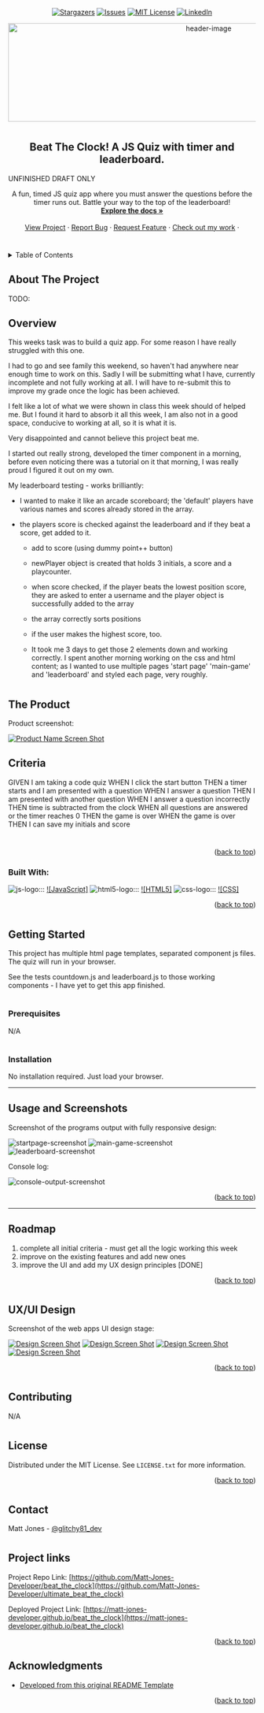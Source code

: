 
<!-- Readme top-->
<a name="readme-top"></a>

<!-- Project shields -->

<!-- centered shields -->

<span style="display:block" align="center" class="shields">

  [![Stargazers][stars-shield]][stars-url]
  [![Issues][issues-shield]][issues-url]
  [![MIT License][license-shield]][license-url]
  [![LinkedIn][linkedin-shield]][linkedin-url]

</span>

<!-- Readme Header -->

<div align="center">
  <img src="assets/images/screenshots/quiz_header.png" alt="header-image" width="800" height="200">
</div>

#
<h2 align="center">Beat The Clock! A JS Quiz with timer and leaderboard.</h2>
<p>UNFINISHED DRAFT ONLY</p>

  <p align="center">
    A fun, timed JS quiz app where you must answer the questions before the timer runs out.  Battle your way to the top of the leaderboard!
    <br />
    <a href="https://github.com/Matt-Jones-Developer/beat_the_clock/"><strong>Explore the docs »</strong></a>
    <br />
    <br />
    <a href="https://github.com/Matt-Jones-Developer/beat_the_clock">View Project</a>
    ·
    <a href="https://github.com/Matt-Jones-Developer/beat_the_clock/issues">Report Bug</a>
    ·
    <a href="https://github.com/Matt-Jones-Developer/beat_the_clock/issues">Request Feature</a>
    ·
    <a href="https://github.com/Matt-Jones-Developer?tab=repositories">Check out my work</a>
    ·
  </p>
</div>

#

<!-- TABLE OF CONTENTS -->
<details>
  <summary>Table of Contents</summary>
  <ol>
    <li>
      <a href="#about-the-project">About The Project</a>
      <ul>
        <li><a href="#built-with">Built With</a></li>
      </ul>
    </li>
    <li>
      <a href="#getting-started">Getting Started</a>
      <ul>
        <li><a href="#prerequisites">Prerequisites</a></li>
        <li><a href="#installation">Installation</a></li>
      </ul>
    </li>
    <li><a href="#usage">Usage</a></li>
    <li><a href="#roadmap">Roadmap</a></li>
    <li><a href="#contributing">Contributing</a></li>
    <li><a href="#license">License</a></li>
    <li><a href="#contact">Contact</a></li>
    <li><a href="#acknowledgments">Acknowledgments</a></li>
  </ol>
</details>



<!-- ABOUT THE PROJECT -->
## About The Project

TODO:

## Overview
 
This weeks task was to build a quiz app.  For some reason I have really struggled with this one.

I had to go and see family this weekend, so haven't had anywhere near enough time to work on this.  Sadly I will be submitting what I have, currently incomplete and not fully working at all.  I will have to re-submit this to improve my grade once the logic has been achieved.

I felt like a lot of what we were shown in class this week should of helped me.  But I found it hard to absorb it all this week, I am also not in a good space, conducive to working at all, so it is what it is.

Very disappointed and cannot believe this project beat me.

I started out really strong, developed the timer component in a morning, before even noticing there was a tutorial on it that morning,  I was really proud I figured it out on my own. 

My leaderboard testing - works brilliantly:
- I wanted to make it like an arcade scoreboard; the 'default' players have various names and scores already stored in the array.
- the players score is checked against the leaderboard and if they beat a score, get added to it.

    - add to score (using dummy point++ button)
    - newPlayer object is created that holds 3 initials, a score and a playcounter.
    - when score checked, if the player beats the lowest position score, they are asked to enter a username and the player object is successfully added to the array
    - the array correctly sorts positions 
    - if the user makes the highest score, too.

    - It took me 3 days to get those 2 elements down and working correctly.  I spent another morning working on the css and html content; as I wanted to use multiple pages 'start page' 'main-game' and 'leaderboard' and styled each page, very roughly.

#

<!-- the product -->

## The Product

Product screenshot:

[![Product Name Screen Shot][product-screenshot]](https://github.com/Matt-Jones-Developer/beat_the_clock)

## Criteria


GIVEN I am taking a code quiz
WHEN I click the start button
THEN a timer starts and I am presented with a question
WHEN I answer a question
THEN I am presented with another question
WHEN I answer a question incorrectly
THEN time is subtracted from the clock
WHEN all questions are answered or the timer reaches 0
THEN the game is over
WHEN the game is over
THEN I can save my initials and score

#

<p align="right">(<a href="#readme-top">back to top</a>)</p>


### Built With:

<!-- languages logos -->

![js-logo]::: [![JavaScript]][javascript-url] ![html5-logo]::: [![HTML5]][html5-url] ![css-logo]::: [![CSS]][css-url]



<p align="right">(<a href="#readme-top">back to top</a>)</p>

#

<!-- GETTING STARTED -->
## Getting Started

This project has multiple html page templates, separated component js files.  The quiz will run in your browser.

See the tests countdown.js and leaderboard.js to those working components - I have yet to get this app finished.

#
### Prerequisites

N/A

#

### Installation

No installation required.  Just load your browser.


----------------------------------


<!-- USAGE EXAMPLES -->
## Usage and Screenshots

Screenshot of the programs output with
fully responsive design:

![startpage-screenshot]
![main-game-screenshot]
![leaderboard-screenshot]

Console log:

![console-output-screenshot]

<p align="right">(<a href="#readme-top">back to top</a>)</p>

----------------------------------

<!-- ROADMAP -->
## Roadmap

1. complete all initial criteria - must get all the logic working this week 
2. improve on the existing features and add new ones
3. improve the UI and add my UX design principles [DONE]

<p align="right">(<a href="#readme-top">back to top</a>)</p>

#

<!-- UX/UI DESIGN -->
## UX/UI Design

Screenshot of the web apps UI design stage:

[![Design Screen Shot][wireframe-screenshot]](https://github.com/Matt-Jones-Developer/beat_the_clock)
[![Design Screen Shot][wireframe-screenshot2]](https://github.com/Matt-Jones-Developer/beat_the_clock)
[![Design Screen Shot][wireframe-screenshot3]](https://github.com/Matt-Jones-Developer/beat_the_clock)
[![Design Screen Shot][wireframe-screenshot4]](https://github.com/Matt-Jones-Developer/beat_the_clock)
<p align="right">(<a href="#readme-top">back to top</a>)</p>

#

<!-- CONTRIBUTING -->
## Contributing

N/A

#

<!-- LICENSE -->
## License

Distributed under the MIT License. See `LICENSE.txt` for more information.

<p align="right">(<a href="#readme-top">back to top</a>)</p>

#

<!-- CONTACT -->
## Contact

Matt Jones - [@glitchy81_dev](https://twitter.com/glitchy81_dev)

#

## Project links

Project Repo Link: [https://github.com/Matt-Jones-Developer/beat_the_clock](https://github.com/Matt-Jones-Developer/ultimate_beat_the_clock)


Deployed Project Link: [https://matt-jones-developer.github.io/beat_the_clock](https://matt-jones-developer.github.io/beat_the_clock)

<p align="right">(<a href="#readme-top">back to top</a>)</p>



<!-- ACKNOWLEDGMENTS -->
## Acknowledgments

* [Developed from this original README Template](https://github.com/othneildrew/Best-README-Template)

<p align="right">(<a href="#readme-top">back to top</a>)</p>



<!-- MARKDOWN LINKS & IMAGES -->
<!-- https://www.markdownguide.org/basic-syntax/#reference-style-links -->
[contributors-shield]: https://img.shields.io/github/contributors/matt-jones-developer/beat_the_clock.svg?style=for-the-badge
[contributors-url]: https://github.com/matt-jones-developer/beat_the_clock/graphs/contributors
[forks-shield]: https://img.shields.io/github/forks/matt-jones-developer/beat_the_clock.svg?style=for-the-badge
[forks-url]: https://github.com/Matt-Jones-Developer/beat_the_clock/network/members
[stars-shield]: https://img.shields.io/github/stars/matt-jones-developer/beat_the_clock.svg?style=for-the-badge
[stars-url]: https://matt-jones-developer.github.io/beat_the_clock/stargazer
[issues-shield]: https://img.shields.io/github/issues/matt-jones-developer/beat_the_clock.svg?style=for-the-badge
[issues-url]: https://github.com/Matt-Jones-Developer/beat_the_clock/issues
[license-shield]: https://img.shields.io/github/license/matt-jones-developer/beat_the_clock.svg?style=for-the-badge
[license-url]: https://github.com/Matt-Jones-Developer/beat_the_clock/blob/main/LICENSE.txt
[linkedin-shield]: https://img.shields.io/badge/-LinkedIn-black.svg?style=for-the-badge&logo=linkedin&colorB=555
[linkedin-url]: www.linkedin.com/in/matt-jones-zx81
[startpage-screenshot]: assets/images/screenshots/quiz_start_screen.png
[main-game-screenshot]: assets/images/screenshots/in-game-testing.png
[leaderboard-screenshot]: assets/images/screenshots/quiz_leaderboard.png
[product-screenshot]: assets/images/screenshots/quiz_start_screen.png
[console-output-screenshot]: assets/images/screenshots/console_output_screenshot.png
[wireframe-screenshot]: ./assets/images/wireframing%20UI%20Design/app_flow.png
[wireframe-screenshot2]: ./assets/images/wireframing%20UI%20Design/start_home_screen.png
[wireframe-screenshot3]: ./assets/images/wireframing%20UI%20Design/main_game_screen.png
[wireframe-screenshot4]: ./assets/images/wireframing%20UI%20Design/leaderboard_hof.png
[tablet-screenshot1]: ./assets/images/screenshots/pw_gen_ipad-screenshot.png
[mobile-screenshot1]: ./assets/images/screenshots/pw_gen_mobile-screenshot1.png
[mobile-screenshot2]: ./assets/images/screenshots/pw_gen_mobile-screenshot2.png
[javascript-url]: https://www.javascript.com
[html5-url]: https://html5.org/
[css-url]: https://www.w3.org/Style/CSS/Overview.en.html
[js-logo]: assets/images/logos/js.svg
[html5-logo]: assets/images/logos/html5.svg
[css-logo]: assets/images/logos/css3.svg
